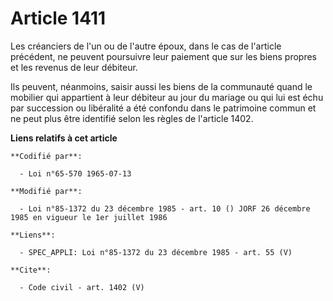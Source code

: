 # Article 1411

Les créanciers de l'un ou de l'autre époux, dans le cas de l'article précédent, ne peuvent poursuivre leur paiement que sur
les biens propres et les revenus de leur débiteur. 

Ils peuvent, néanmoins, saisir aussi les biens de la communauté quand le mobilier qui appartient à leur débiteur au jour du
mariage ou qui lui est échu par succession ou libéralité a été confondu dans le patrimoine commun et ne peut plus être
identifié selon les règles de l'article 1402.

**Liens relatifs à cet article**

	**Codifié par**:

	  - Loi n°65-570 1965-07-13

	**Modifié par**:

	  - Loi n°85-1372 du 23 décembre 1985 - art. 10 () JORF 26 décembre 1985 en vigueur le 1er juillet 1986

	**Liens**:

	  - SPEC_APPLI: Loi n°85-1372 du 23 décembre 1985 - art. 55 (V)

	**Cite**:

	  - Code civil - art. 1402 (V)
